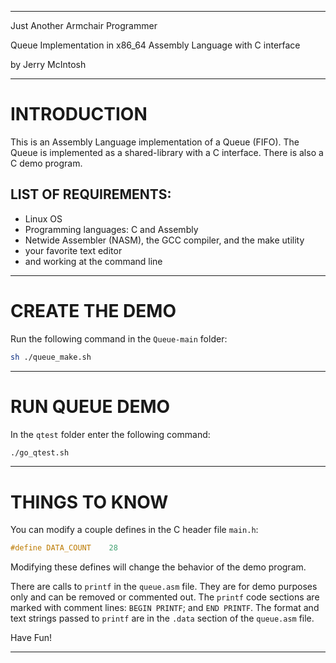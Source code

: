 
---

Just Another Armchair Programmer

Queue Implementation in x86_64 Assembly Language with C interface

by Jerry McIntosh

---

# INTRODUCTION
This is an Assembly Language implementation of a Queue (FIFO).  The Queue is implemented as a shared-library with a C interface.  There is also a C demo program.

## LIST OF REQUIREMENTS:

+ Linux OS
+ Programming languages: C and Assembly
+ Netwide Assembler (NASM), the GCC compiler, and the make utility
+ your favorite text editor
+ and working at the command line

---

# CREATE THE DEMO
Run the following command in the `Queue-main` folder:
```bash
sh ./queue_make.sh
```

---

# RUN QUEUE DEMO
In the `qtest` folder enter the following command:
```bash
./go_qtest.sh
```

---

# THINGS TO KNOW
You can modify a couple defines in the C header file `main.h`:
```c
#define DATA_COUNT    28
```
Modifying these defines will change the behavior of the demo program.

There are calls to `printf` in the `queue.asm` file.  They are for demo purposes only and can be removed or commented out.  The `printf` code sections are marked with comment lines: `BEGIN PRINTF`; and `END PRINTF`.  The format and text strings passed to `printf` are in the `.data` section of the `queue.asm` file.

Have Fun!

---
